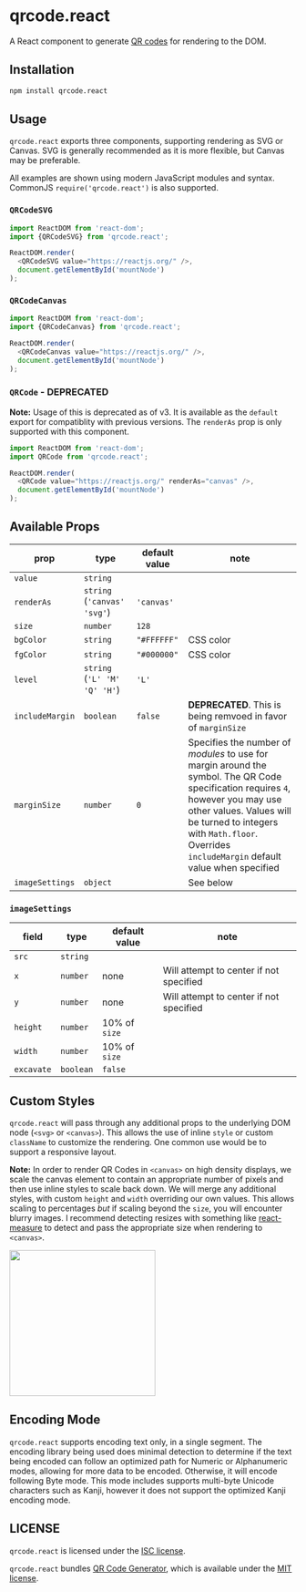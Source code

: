# qrcode.react

A React component to generate [QR codes](http://en.wikipedia.org/wiki/QR_code) for rendering to the DOM.

## Installation

```sh
npm install qrcode.react
```

## Usage

`qrcode.react` exports three components, supporting rendering as SVG or Canvas. SVG is generally recommended as it is more flexible, but Canvas may be preferable.

All examples are shown using modern JavaScript modules and syntax. CommonJS `require('qrcode.react')` is also supported.

### `QRCodeSVG`

```js
import ReactDOM from 'react-dom';
import {QRCodeSVG} from 'qrcode.react';

ReactDOM.render(
  <QRCodeSVG value="https://reactjs.org/" />,
  document.getElementById('mountNode')
);
```

### `QRCodeCanvas`

```js
import ReactDOM from 'react-dom';
import {QRCodeCanvas} from 'qrcode.react';

ReactDOM.render(
  <QRCodeCanvas value="https://reactjs.org/" />,
  document.getElementById('mountNode')
);
```

### `QRCode` - **DEPRECATED**

**Note:** Usage of this is deprecated as of v3. It is available as the `default` export for compatiblity with previous versions. The `renderAs` prop is only supported with this component.

```js
import ReactDOM from 'react-dom';
import QRCode from 'qrcode.react';

ReactDOM.render(
  <QRCode value="https://reactjs.org/" renderAs="canvas" />,
  document.getElementById('mountNode')
);
```

## Available Props

| prop            | type                         | default value | note |
| --------------- | ---------------------------- | ------------- | ---- |
| `value`         | `string`                     |
| `renderAs`      | `string` (`'canvas' 'svg'`)  | `'canvas'`    |
| `size`          | `number`                     | `128`         |
| `bgColor`       | `string`                     | `"#FFFFFF"`   | CSS color |
| `fgColor`       | `string`                     | `"#000000"`   | CSS color |
| `level`         | `string` (`'L' 'M' 'Q' 'H'`) | `'L'`         |
| `includeMargin` | `boolean`                    | `false`       | **DEPRECATED**. This is being remvoed in favor of `marginSize` |
| `marginSize`    | `number`                     | `0`           | Specifies the number of _modules_ to use for margin around the symbol. The QR Code specification requires `4`, however you may use other values. Values will be turned to integers with `Math.floor`. Overrides `includeMargin` default value when specified |
| `imageSettings` | `object`                     |               | See below |

### `imageSettings`

| field      | type      | default value     | note |
| ---------- | --------- | ----------------- | ---- |
| `src`      | `string`  |
| `x`        | `number`  | none              | Will attempt to center if not specified |
| `y`        | `number`  | none              | Will attempt to center if not specified |
| `height`   | `number`  | 10% of `size`     |
| `width`    | `number`  | 10% of `size`     |
| `excavate` | `boolean` | `false`           |

## Custom Styles

`qrcode.react` will pass through any additional props to the underlying DOM node (`<svg>` or `<canvas>`). This allows the use of inline `style` or custom `className` to customize the rendering. One common use would be to support a responsive layout.

**Note:** In order to render QR Codes in `<canvas>` on high density displays, we scale the canvas element to contain an appropriate number of pixels and then use inline styles to scale back down. We will merge any additional styles, with custom `height` and `width` overriding our own values. This allows scaling to percentages _but_ if scaling beyond the `size`, you will encounter blurry images. I recommend detecting resizes with something like [react-measure](https://github.com/souporserious/react-measure) to detect and pass the appropriate size when rendering to `<canvas>`.

<img src="qrcode.png" height="256" width="256">

## Encoding Mode

`qrcode.react` supports encoding text only, in a single segment. The encoding library being used does minimal detection to determine if the text being encoded can follow an optimized path for Numeric or Alphanumeric modes, allowing for more data to be encoded. Otherwise, it will encode following Byte mode. This mode includes supports multi-byte Unicode characters such as Kanji, however it does not support the optimized Kanji encoding mode.

## LICENSE

`qrcode.react` is licensed under the [ISC license](LICENSE).

`qrcode.react` bundles [QR Code Generator](https://www.nayuki.io/page/qr-code-generator-library), which is available under the [MIT license](src/third-party/qrcodegen/LICENSE).

